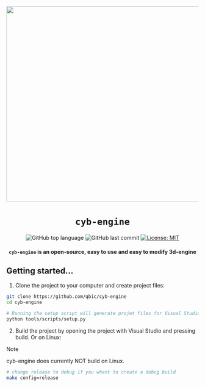 <div align="center">
<img src="https://github.com/qbic/cyb-engine-resources/blob/main/cyb-engine-2024.03.png" width="512">
  
# `cyb-engine`
  
![GitHub top language](https://img.shields.io/github/languages/top/qbic/cyb-engine)
![GitHub last commit](https://img.shields.io/github/last-commit/qbic/cyb-engine)
[![License: MIT](https://img.shields.io/badge/License-MIT-green.svg)](https://opensource.org/licenses/MIT)

<p class="align center">
<h4><code>cyb-engine</code> is an open-source, easy to use and easy to modify 3d-engine</h4>
</p>
</div>

## Getting started...
1. Clone the project to your computer and create project files:
```bash
git clone https://github.com/qbic/cyb-engine
cd cyb-engine

# Running the setup script will generate projet files for Visual Studio 2022 on Windows and GMake build files on Linux.
python tools/scripts/setup.py
```

2. Build the project by opening the project with Visual Studio and pressing build.
Or on Linux:
> [!NOTE]  
> cyb-engine does currently NOT build on Linux.
```bash
# change release to debug if you whant to create a debug build
make config=release
```

